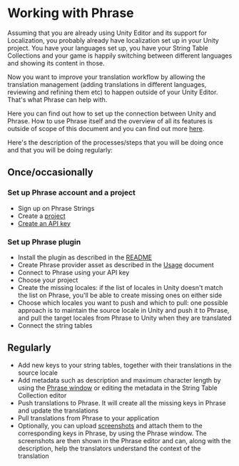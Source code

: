 # Working with Phrase

Assuming that you are already using Unity Editor and its support for Localization, you probably already have localization set up in your Unity project. You have your languages set up, you have your String Table Collections and your game is happily switching between different languages and showing its content in those.

Now you want to improve your translation workflow by allowing the translation management (adding translations in different languages, reviewing and refining them etc) to happen outside of your Unity Editor. That's what Phrase can help with.

Here you can find out how to set up the connection between Unity and Phrase. How to use Phrase itself and the overview of all its features is outside of scope of this document and you can find out more [here](https://support.phrase.com/hc/en-us/categories/4930564750748-Phrase-Strings).

Here's the description of the processes/steps that you will be doing once and that you will be doing regularly:

## Once/occasionally

### Set up Phrase account and a project

* Sign up on Phrase Strings
* Create a [project](https://support.phrase.com/hc/en-us/articles/5784094677404-Projects-Strings)
* [Create an API key](https://support.phrase.com/hc/en-us/articles/5808341130268-Generate-API-Access-Token-Strings)

### Set up Phrase plugin

* Install the plugin as described in the [README](../README.md)
* Create Phrase provider asset as described in the [Usage](usage.md) document
* Connect to Phrase using your API key
* Choose your project
* Create the missing locales: if the list of locales in Unity doesn't match the list on Phrase, you'll be able to create missing ones on either side
* Choose which locales you want to push and which to pull: one possible approach is to maintain the source locale in Unity and push it to Phrase, and pull the target locales from Phrase to Unity when they are translated
* Connect the string tables

## Regularly

* Add new keys to your string tables, together with their translations in the source locale
* Add metadata such as description and maximum character length by using the [Phrase window](usage.md#phrase-window) or editing the metadata in the String Table Collection editor
* Push translations to Phrase. It will create all the missing keys in Phrase and update the translations
* Pull translations from Phrase to your application
* Optionally, you can upload [screenshots](https://support.phrase.com/hc/en-us/articles/5822309698204-Screenshot-Management-Strings) and attach them to the corresponding keys in Phrase, by using the Phrase window. The screenshots are then shown in the Phrase editor and can, along with the description, help the translators understand the context of the translation
